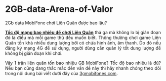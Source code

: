 # 2GB-data-Arena-of-Valor
2Gb data MobiFone chơi Liên Quân được bao lâu?
<p style="text-align: justify;"><a href="https://3gmobifones.com/2gb-mobifone-choi-lien-quan-bao-lau" target="_blank" rel="noopener"><strong>Tốc độ mạng bao nhiêu để chơi Liên Quân</strong></a> thả ga mà không lo bị gián đoạn đó là điều mà mỗi game thủ đều muốn biết. Thông thường chơi game Liên Quân tốn khá nhiều dung lượng bởi có chứa hình ảnh, âm thanh. Do đó nếu đăng ký mạng 4G để sử dụng, người dùng cần quản lý tốt dung lượng để không bị gián đoạn khi chơi.</p>
<p style="text-align: justify;">Vậy 1 trận liên quân tốn bao nhiêu GB MobiFone? Tốc độ bao nhiêu là đủ? Nếu bạn cũng đang thắc mắc đến vấn đề này thì hãy nhanh chóng theo dõi trong nội dung bài viết dưới đây của <a href="http://3gmobifones.com" target="_blank" rel="noopener">3gmobifones.com</a>.</p>
